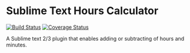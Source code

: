 # Sublime Text Hours Calculator

[![Build Status](https://travis-ci.org/ldgit/hours-calculator.svg?branch=master)](https://travis-ci.org/ldgit/hours-calculator)
[![Coverage Status](https://coveralls.io/repos/ldgit/hours-calculator/badge.svg?branch=master&service=github)](https://coveralls.io/github/ldgit/hours-calculator?branch=master)

A Sublime text 2/3 plugin that enables adding or subtracting of hours and minutes.
